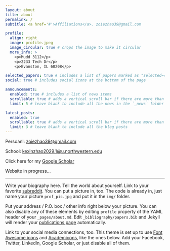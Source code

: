 ```yaml
---
layout: about
title: about
permalink: /
subtitle: <a href='#'>Affiliations</a>. zoiezhao39@gmail.com

profile:
  align: right
  image: profile.jpeg
  image_circular: true # crops the image to make it circular
  more_info: >
    <p>Mudd 3112</p>
    <p>2233 Tech Dr</p>
    <p>Evanston, IL 60208</p>

selected_papers: true # includes a list of papers marked as "selected={true}"
social: true # includes social icons at the bottom of the page

announcements:
  enabled: true # includes a list of news items
  scrollable: true # adds a vertical scroll bar if there are more than 3 news items
  limit: 5 # leave blank to include all the news in the `_news` folder

latest_posts:
  enabled: true
  scrollable: true # adds a vertical scroll bar if there are more than 3 new posts items
  limit: 3 # leave blank to include all the blog posts
---
```


Persoanl: zoiezhao39@gmail.com

School: kexinzhao2029.1@u.northwestern.edu

Click here for my [Google Scholar](https://scholar.google.com/citations?user=V8AJ-EMAAAAJ&hl=en)

Website in progress...



-------------------------------------------------------------------------------------------------------------




Write your biography here. Tell the world about yourself. Link to your favorite [subreddit](http://reddit.com). You can put a picture in, too. The code is already in, just name your picture `prof_pic.jpg` and put it in the `img/` folder.

Put your address / P.O. box / other info right below your picture. You can also disable any of these elements by editing `profile` property of the YAML header of your `_pages/about.md`. Edit `_bibliography/papers.bib` and Jekyll will render your [publications page](/al-folio/publications/) automatically.

Link to your social media connections, too. This theme is set up to use [Font Awesome icons](https://fontawesome.com/) and [Academicons](https://jpswalsh.github.io/academicons/), like the ones below. Add your Facebook, Twitter, LinkedIn, Google Scholar, or just disable all of them.
